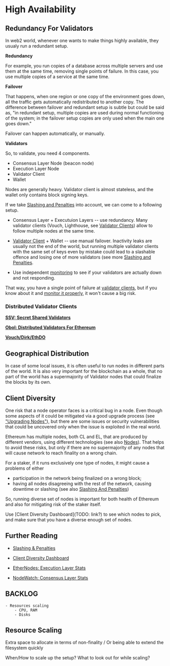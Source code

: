 # High Availability

## Redundancy For Validators

In web2 world, whenever one wants to make things highly available, they usualy run a redundant setup.

**Redundancy**

For example, you run copies of a database across multiple servers and use them
at the same time, removing single points of failure. In this case, you use
multiple copies of a service at the same time.

**Failover**

That happens, when one region or one copy of the environment goes down, all the
traffic gets automatically redistributed to another copy. The difference
between failover and redundant setup is subtle but could be said as, "in
redundant setup, multiple copies are used during normal functioning of the
system; in the failover setup copies are only used when the main one goes
down."

Failover can happen automatically, or manually.

**Validators**

So, to validate, you need 4 components.

* Consensus Layer Node (beacon node)
* Execution Layer Node
* Validator Client
* Wallet

Nodes are generally heavy. Validator client is almost stateless, and the wallet
only contains block signing keys.

If we take [Slashing and Penalties](slashing-and-penalties.md) into account, we
can come to a following setup.

* Consensus Layer + Executuion Layers -- use redundancy. Many validator
    clients (Vouch, Lighthouse, see [Validator Clients](validator-clients.md))
    allow to follow multiple nodes at the same time.

* [Validator Client](validator-client.md) + Wallet -- use manual failover. Inactivity leaks are
    usually not the end of the world, but running multiple validator clients
    with the same set of keys even by mistake could lead to a slashable offence
    and losing one of more validators (see more [Slashing and Penalties](slashing-and-penalties.md).

* Use independent [monitoring](monitoring.md) to see if your validators are
    actually down and not responding.

That way, you have a single point of failure at [validator
clients](validator-clients.md), but if you know about it and [monitor it properly](monitoring.md), 
it won't cause a big risk.

### Distributed Validator Clients

[**SSV: Secret Shared Validators**](https://ssv.network)

[**Obol: Distributed Validators For Ethereum**](https://obol.tech)

[**Vouch/Dirk/EthDO**](https://github.com/attestantio/dirk/blob/master/docs/distributed_key_generation.md)

## Geographical Distribution

In case of some local issues, it is often useful to run nodes in different parts of the world.
It is also very important for the blockchain as a whole, that no part of the world has a supermajority of Validator nodes that could finalize the blocks by its own.

## Client Diversity

One risk that a node operator faces is a critical bug in a node. 
Even though some aspects of it could be mitigated via a good upgrade process (see ["Upgrading Nodes"](nodes.md)),
but there are some issues or security vulnerabilities that could be uncovered
only when the issue is exploited in the real world.

Ethereum has multiple nodes, both CL and EL, that are produced by different
vendors, using different technologies (see also [Nodes](nodes.md)). That helps
to avoid these risks, but only if there are no supermajority of any nodes that
will cause network to reach finality on a wrong chain.

For a staker, if it runs exclusively one type of nodes, it might cause
a problems of either 
* participation in the network being finalized on a wrong block;
* having all nodes disagreeing with the rest of the network, causing downtime
    or slashing (see also [Slashing And Penalties](slashing-and-penalties.md))

So, running diverse set of nodes is important for both health of Ethereum and
also for mitigating risk of the staker itself.

Use  [Client Diversity Dashboard](TODO: link?) to see which nodes to pick, and
make sure that you have a diverse enough set of nodes.

## Further Reading

* [Slashing & Penalties](slashing-and-penalties.md)

* [Client Diversity Dashboard](https://clientdiversity.org)

* [EtherNodes: Execution Layer Stats](https://ethernodes.org)

* [NodeWatch: Consensus Layer Stats](https://www.nodewatch.io)


## BACKLOG
    - Resources scaling
        - CPU, RAM
        - Disks

## Resource Scaling
Extra space to allocate in terms of non-finality / Or being able to extend the filesystem quickly

When/How to scale up the setup? What to look out for while scaling?
